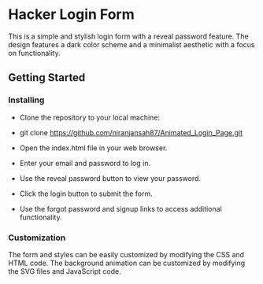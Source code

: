 # Hacker Login Form

This is a simple and stylish login form with a reveal password feature. The design features a dark color scheme and a minimalist aesthetic with a focus on functionality.


## Getting Started


### Installing

* Clone the repository to your local machine:

* git clone https://github.com/niranjansah87/Animated_Login_Page.git
* Open the index.html file in your web browser.

* Enter your email and password to log in.

* Use the reveal password button to view your password.

* Click the login button to submit the form.

* Use the forgot password and signup links to access additional functionality.

### Customization
The form and styles can be easily customized by modifying the CSS and HTML code. The background animation can be customized by modifying the SVG files and JavaScript code.
